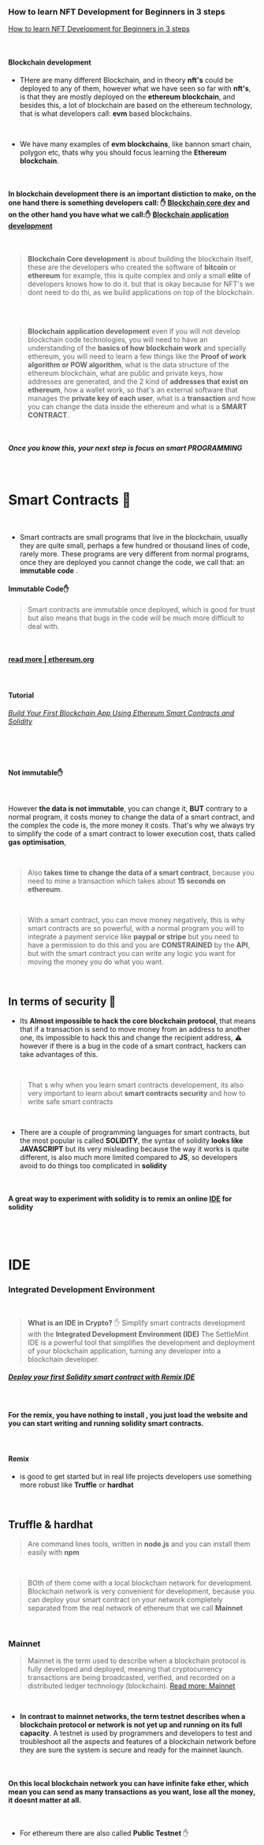 ### How to learn NFT Development for Beginners in 3 steps

[How to learn NFT Development for Beginners in 3 steps](https://youtu.be/wnK_XKZXa30)

<br>

#### Blockchain development

- THere are many different Blockchain, and in theory **nft's** could be deployed to any of them, however what we have seen so far with **nft's**, is that they are mostly deployed on the **ethereum blockchain**, and besides this, a lot of blockchain are based on the ethereum technology, that is what developers call: **evm** based blockchains.

<br>

- We have many examples of **evm blockchains**, like bannon smart chain, polygon etc, thats why you should focus learning the **Ethereum blockchain**.

<br>

#### In blockchain development there is an important distiction to make, on the one hand there is something developers call: ✋ <u>Blockchain core dev</u> and on the other hand you have what we call:✋ <u>Blockchain application development</u>

<br>

> **Blockchain Core development** is about building the blockchain itself, these are the developers who created the software of **bitcoin** or **ethereum** for example, this is quite complex and only a small **elite** of developers knows how to do it. but that is okay because for NFT's we dont need to do thi, as we build applications on top of the blockchain.

<br>
<br>

> **Blockchain application development** even if you will not develop blockchain code technologies, you will need to have an understanding of the **basics of how blockchain work** and specially ethereum, you will need to learn a few things like the **Proof of work algorithm or POW algorithm**, what is the data structure of the ethereum blockchain, what are public and private keys, how addresses are generated, and the 2 kind of **addresses that exist on ethereum**, how a wallet work, so that's an external software that manages the **private key of each user**, what is a **transaction** and how you can change the data inside the ethereum and what is a **SMART CONTRACT**.

<br>

##### Once you know this, your next step is focus on smart PROGRAMMING

<br>

# Smart Contracts :rainbow:

<br>

- Smart contracts are small programs that live in the blockchain, usually they are quite small, perhaps a few hundred or thousand lines of code, rarely more. These programs are very different from normal programs, once they are deployed you cannot change the code, we call that: an **immutable code** .

#### Immutable Code✋

> Smart contracts are immutable once deployed, which is good for trust but also means that bugs in the code will be much more difficult to deal with.

<br>

#### [read more | ethereum.org](https://ethereum.org/en/smart-contracts/)

<br>

#### Tutorial

###### [Build Your First Blockchain App Using Ethereum Smart Contracts and Solidity](https://youtu.be/coQ5dg8wM2o)

<br>

<br>

#### Not immutable✋

<br>

However **the data is not immutable**, you can change it, **BUT** contrary to a normal program, it costs money to change the data of a smart contract, and the complex the code is, the more money it costs. That's why we always try to simplify the code of a smart contract to
lower execution cost, thats called **gas optimisation**,

<br>

> Also **takes time to change the data of a smart contract**, because you need to mine a transaction which takes about **15 seconds on ethereum**.

<br>

> With a smart contract, you can move money negatively, this is why smart contracts are so powerful, with a normal program you will to integrate a payment service like **paypal or stripe** but you need to have a permission to do this and you are **CONSTRAINED** by the **API**, but with the smart contract you can write any logic you want for moving the money you do what you want.

<br>

## In terms of security 🔴

- Its **Almost impossible to hack the core blockchain protocol**, that means that if a transaction is send to move money from an address to another one, its impossible to hack this and change the recipient address, ⚠️ however if there is a bug in the code of a smart contract, hackers can take advantages of this.

<br>

> That s why when you learn smart contracts developement, its also very important to learn about **smart contracts security** and how to write safe smart contracts

<br>

- There are a couple of programming languages for smart contracts, but the most popular is called **SOLIDITY**, the syntax of solidity **looks like JAVASCRIPT** but its very misleading because the way it works is quite different, is also much more limited compared to **JS**, so developers avoid to do things too complicated in **solidity**

<br>

#### A great way to experiment with solidity is to remix an online <u>IDE</u> for solidity

<br>
<br>

# IDE

### Integrated Development Environment

<br>

> **What is an IDE in Crypto?** ✋
> Simplify smart contracts development with the **Integrated Development Environment (IDE)** The SettleMint IDE is a powerful tool that simplifies the development and deployment of your blockchain application, turning any developer into a blockchain developer.

##### [Deploy your first Solidity smart contract with Remix IDE](https://www.youtube.com/watch?v=bZKVfXmzRDw)

<br>

#### For the remix, you have nothing to install , you just load the website and you can start writing and running solidity smart contracts.

<br>

#### Remix

- is good to get started but in real life projects developers use something more robust like **Truffle** or **hardhat**

<br>

## Truffle & hardhat

> Are command lines tools, written in **node.js** and you can install them easily with **npm**

<br>

> BOth of them come with a local blockchain network for development. Blockchain network is very convenient for development, because you can deploy your smart contract on your network completely separated from the real network of
> ethereum that we call **Mainnet**

<br>

### Mainnet

> Mainnet is the term used to describe when a blockchain protocol is fully developed and deployed, meaning that cryptocurrency transactions are being broadcasted, verified, and recorded on a distributed ledger technology (blockchain). [Read more: Mainnet](https://academy.binance.com/en/glossary/mainnet)

<br>

- **In contrast to mainnet networks, the term testnet describes when a blockchain protocol or network is not yet up and running on its full capacity**. A testnet is used by programmers and developers to test and troubleshoot all the aspects and features of a blockchain network before they are sure the system is secure and ready for the mainnet launch.

<br>

#### On this local blockchain network you can have infinite fake ether, which mean you can send as many transactions as you want, lose all the money, it doesnt matter at all.

<br>

- For ethereum there are also called **Public Testnet** ✋
